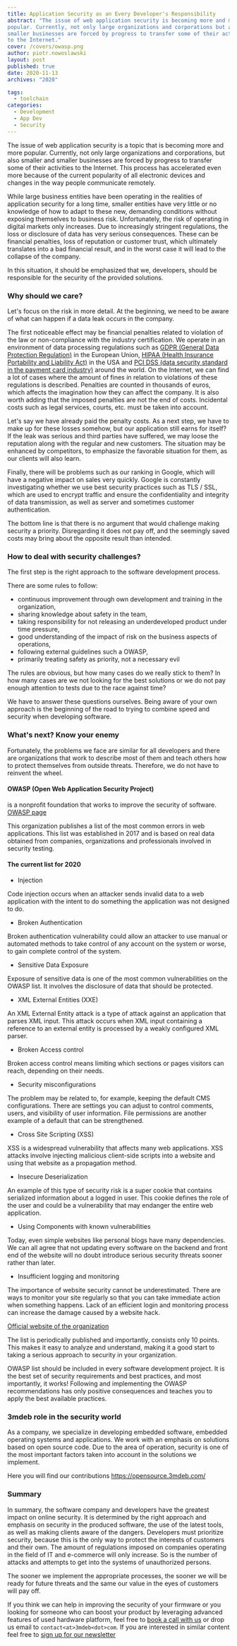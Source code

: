 ```yaml
---
title: Application Security as an Every Developer's Responsibility
abstract: "The issue of web application security is becoming more and more
popular. Currently, not only large organizations and corporations but also
smaller businesses are forced by progress to transfer some of their activities
to the Internet."
cover: /covers/owasp.png
author: piotr.nowoslawski
layout: post
published: true
date: 2020-11-13
archives: "2020"

tags:
  - toolchain
categories:
  - Development
  - App Dev
  - Security
---
```


The issue of web application security is a topic that is becoming more and more
popular. Currently, not only large organizations and corporations, but also
smaller and smaller businesses are forced by progress to transfer some of their
activities to the Internet. This process has accelerated even more because of
the current popularity of all electronic devices and changes in the way people
communicate remotely.

While large business entities have been operating in the realities of
application security for a long time, smaller entities have very little or no
knowledge of how to adapt to these new, demanding conditions without exposing
themselves to business risk. Unfortunately, the risk of operating in digital
markets only increases. Due to increasingly stringent regulations, the loss or
disclosure of data has very serious consequences. These can be financial
penalties, loss of reputation or customer trust, which ultimately translates
into a bad financial result, and in the worst case it will lead to the collapse
of the company.

In this situation, it should be emphasized that we, developers, should be
responsible for the security of the provided solutions.

### Why should we care?

Let's focus on the risk in more detail. At the beginning, we need to be aware of
what can happen if a data leak occurs in the company.

The first noticeable effect may be financial penalties related to violation of
the law or non-compliance with the industry certification. We operate in an
environment of data processing regulations such as
[GDPR (General Data Protection Regulation)](https://web.archive.org/web/20190220055237/https://eugdpr.org/)
in the European Union,
[HIPAA (Health Insurance Portability and Liability Act)](https://www.hhs.gov/hipaa/for-professionals/privacy/laws-regulations/index.html)
in the USA and
[PCI DSS (data security standard in the payment card industry)](https://www.pcisecuritystandards.org/pci_security/)
around the world. On the Internet, we can find a lot of cases where the amount
of fines in relation to violations of these regulations is described. Penalties
are counted in thousands of euros, which affects the imagination how they can
affect the company. It is also worth adding that the imposed penalties are not
the end of costs. Incidental costs such as legal services, courts, etc. must be
taken into account.

Let's say we have already paid the penalty costs. As a next step, we have to
make up for these losses somehow, but our application still earns for itself? If
the leak was serious and third parties have suffered, we may loose the
reputation along with the regular and new customers. The situation may be
enhanced by competitors, to emphasize the favorable situation for them, as our
clients will also learn.

Finally, there will be problems such as our ranking in Google, which will have a
negative impact on sales very quickly. Google is constantly investigating
whether we use best security practices such as TLS / SSL, which are used to
encrypt traffic and ensure the confidentiality and integrity of data
transmission, as well as server and sometimes customer authentication.

The bottom line is that there is no argument that would challenge making
security a priority. Disregarding it does not pay off, and the seemingly saved
costs may bring about the opposite result than intended.

### How to deal with security challenges?

The first step is the right approach to the software development process.

There are some rules to follow:

- continuous improvement through own development and training in the
  organization,
- sharing knowledge about safety in the team,
- taking responsibility for not releasing an underdeveloped product under time
  pressure,
- good understanding of the impact of risk on the business aspects of
  operations,
- following external guidelines such a OWASP,
- primarily treating safety as priority, not a necessary evil

The rules are obvious, but how many cases do we really stick to them? In how
many cases are we not looking for the best solutions or we do not pay enough
attention to tests due to the race against time?

We have to answer these questions ourselves. Being aware of your own approach is
the beginning of the road to trying to combine speed and security when
developing software.

### What's next? Know your enemy

Fortunately, the problems we face are similar for all developers and there are
organizations that work to describe most of them and teach others how to protect
themselves from outside threats. Therefore, we do not have to reinvent the
wheel.

#### OWASP (Open Web Application Security Project)

is a nonprofit foundation that works to improve the security of software.
[OWASP page](https://owasp.org/)

This organization publishes a list of the most common errors in web
applications. This list was established in 2017 and is based on real data
obtained from companies, organizations and professionals involved in security
testing.

#### The current list for 2020

- Injection

Code injection occurs when an attacker sends invalid data to a web application
with the intent to do something the application was not designed to do.

- Broken Authentication

Broken authentication vulnerability could allow an attacker to use manual or
automated methods to take control of any account on the system or worse, to gain
complete control of the system.

- Sensitive Data Exposure

Exposure of sensitive data is one of the most common vulnerabilities on the
OWASP list. It involves the disclosure of data that should be protected.

- XML External Entities (XXE)

An XML External Entity attack is a type of attack against an application that
parses XML input. This attack occurs when XML input containing a reference to an
external entity is processed by a weakly configured XML parser.

- Broken Access control

Broken access control means limiting which sections or pages visitors can reach,
depending on their needs.

- Security misconfigurations

The problem may be related to, for example, keeping the default CMS
configurations. There are settings you can adjust to control comments, users,
and visibility of user information. File permissions are another example of a
default that can be strengthened.

- Cross Site Scripting (XSS)

XSS is a widespread vulnerability that affects many web applications. XSS
attacks involve injecting malicious client-side scripts into a website and using
that website as a propagation method.

- Insecure Deserialization

An example of this type of security risk is a super cookie that contains
serialized information about a logged in user. This cookie defines the role of
the user and could be a vulnerability that may endanger the entire web
application.

- Using Components with known vulnerabilities

Today, even simple websites like personal blogs have many dependencies. We can
all agree that not updating every software on the backend and front end of the
website will no doubt introduce serious security threats sooner rather than
later.

- Insufficient logging and monitoring

The importance of website security cannot be underestimated. There are ways to
monitor your site regularly so that you can take immediate action when something
happens. Lack of an efficient login and monitoring process can increase the
damage caused by a website hack.

[Official website of the organization](https://owasp.org/www-project-top-ten/)

The list is periodically published and importantly, consists only 10 points.
This makes it easy to analyze and understand, making it a good start to taking a
serious approach to security in your organization.

OWASP list should be included in every software development project. It is the
best set of security requirements and best practices, and most importantly, it
works! Following and implementing the OWASP recommendations has only positive
consequences and teaches you to apply the best available practices.

### 3mdeb role in the security world

As a company, we specialize in developing embedded software, embedded operating
systems and applications. We work with an emphasis on solutions based on open
source code. Due to the area of operation, security is one of the most important
factors taken into account in the solutions we implement.

Here you will find our contributions <https://opensource.3mdeb.com/>

### Summary

In summary, the software company and developers have the greatest impact on
online security. It is determined by the right approach and emphasis on security
in the produced software, the use of the latest tools, as well as making clients
aware of the dangers. Developers must prioritize security, because this is the
only way to protect the interests of customers and their own. The amount of
regulations imposed on companies operating in the field of IT and e-commerce
will only increase. So is the number of attacks and attempts to get into the
systems of unauthorized persons.

The sooner we implement the appropriate processes, the sooner we will be ready
for future threats and the same our value in the eyes of customers will pay off.

If you think we can help in improving the security of your firmware or you
looking for someone who can boost your product by leveraging advanced features
of used hardware platform, feel free to [book a call with
us](https://cloud.3mdeb.com/index.php/apps/calendar/appointment/n7T65toSaD9t) or
drop us email to `contact<at>3mdeb<dot>com`. If you are interested in similar
content feel free to [sign up for our
newsletter](https://3mdeb.com/subscribe/3mdeb_newsletter.html)
